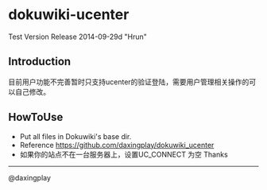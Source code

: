 # dokuwiki-ucenter
Test Version Release 2014-09-29d "Hrun"

 Introduction
--------------
目前用户功能不完善暂时只支持ucenter的验证登陆，需要用户管理相关操作的可以自己修改。

HowToUse
----------

- Put all files in Dokuwiki's base dir.
- Reference https://github.com/daxingplay/dokuwiki_ucenter
- 如果你的站点不在一台服务器上，设置UC_CONNECT 为空
Thanks
----------
@daxingplay
